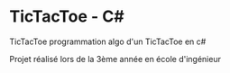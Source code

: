 # TicTacToe - C#
TicTacToe programmation algo d'un TicTacToe en c#

Projet réalisé lors de la 3ème année en école d'ingénieur
